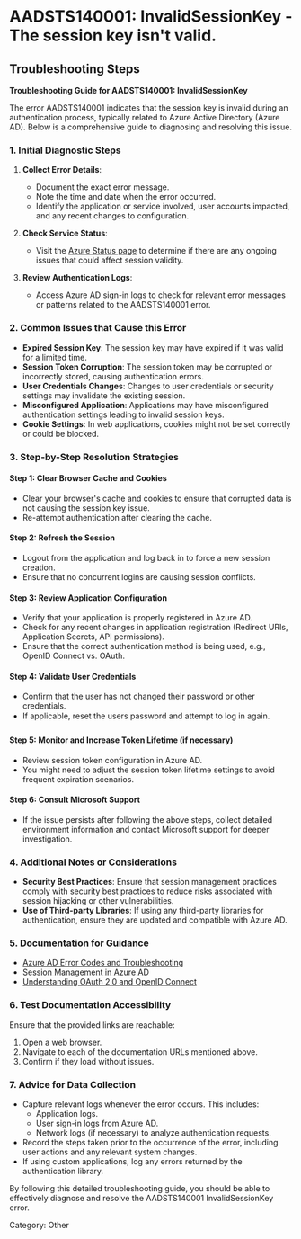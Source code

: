 # AADSTS140001: InvalidSessionKey - The session key isn't valid.


## Troubleshooting Steps
**Troubleshooting Guide for AADSTS140001: InvalidSessionKey**

The error AADSTS140001 indicates that the session key is invalid during an authentication process, typically related to Azure Active Directory (Azure AD). Below is a comprehensive guide to diagnosing and resolving this issue.

### 1. Initial Diagnostic Steps

1. **Collect Error Details**:
   - Document the exact error message.
   - Note the time and date when the error occurred.
   - Identify the application or service involved, user accounts impacted, and any recent changes to configuration.

2. **Check Service Status**:
   - Visit the [Azure Status page](https://status.azure.com/en-us/status) to determine if there are any ongoing issues that could affect session validity.

3. **Review Authentication Logs**:
   - Access Azure AD sign-in logs to check for relevant error messages or patterns related to the AADSTS140001 error.

### 2. Common Issues that Cause this Error

- **Expired Session Key**: The session key may have expired if it was valid for a limited time.
- **Session Token Corruption**: The session token may be corrupted or incorrectly stored, causing authentication errors.
- **User Credentials Changes**: Changes to user credentials or security settings may invalidate the existing session.
- **Misconfigured Application**: Applications may have misconfigured authentication settings leading to invalid session keys.
- **Cookie Settings**: In web applications, cookies might not be set correctly or could be blocked.

### 3. Step-by-Step Resolution Strategies

#### Step 1: Clear Browser Cache and Cookies

- Clear your browser's cache and cookies to ensure that corrupted data is not causing the session key issue.
- Re-attempt authentication after clearing the cache.

#### Step 2: Refresh the Session

- Logout from the application and log back in to force a new session creation.
- Ensure that no concurrent logins are causing session conflicts.

#### Step 3: Review Application Configuration

- Verify that your application is properly registered in Azure AD.
- Check for any recent changes in application registration (Redirect URIs, Application Secrets, API permissions).
- Ensure that the correct authentication method is being used, e.g., OpenID Connect vs. OAuth.

#### Step 4: Validate User Credentials

- Confirm that the user has not changed their password or other credentials.
- If applicable, reset the users password and attempt to log in again.

#### Step 5: Monitor and Increase Token Lifetime (if necessary)

- Review session token configuration in Azure AD.
- You might need to adjust the session token lifetime settings to avoid frequent expiration scenarios.

#### Step 6: Consult Microsoft Support

- If the issue persists after following the above steps, collect detailed environment information and contact Microsoft support for deeper investigation.
  
### 4. Additional Notes or Considerations

- **Security Best Practices**: Ensure that session management practices comply with security best practices to reduce risks associated with session hijacking or other vulnerabilities.
- **Use of Third-party Libraries**: If using any third-party libraries for authentication, ensure they are updated and compatible with Azure AD.

### 5. Documentation for Guidance

- [Azure AD Error Codes and Troubleshooting](https://learn.microsoft.com/en-us/azure/active-directory/develop/reference-aad-error-codes)
- [Session Management in Azure AD](https://learn.microsoft.com/en-us/azure/active-directory/develop/active-directory-protocols-oauth-code)
- [Understanding OAuth 2.0 and OpenID Connect](https://learn.microsoft.com/en-us/azure/active-directory/develop/v2-overview)

### 6. Test Documentation Accessibility

Ensure that the provided links are reachable:

1. Open a web browser.
2. Navigate to each of the documentation URLs mentioned above.
3. Confirm if they load without issues.

### 7. Advice for Data Collection

- Capture relevant logs whenever the error occurs. This includes:
  - Application logs.
  - User sign-in logs from Azure AD.
  - Network logs (if necessary) to analyze authentication requests.
- Record the steps taken prior to the occurrence of the error, including user actions and any relevant system changes.
- If using custom applications, log any errors returned by the authentication library.

By following this detailed troubleshooting guide, you should be able to effectively diagnose and resolve the AADSTS140001 InvalidSessionKey error.

Category: Other